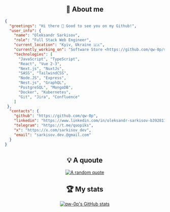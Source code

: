 <div align="center">
  
## 👾 About me

</div>

```json
{
  "greetings": "Hi there 👋 Good to see you on my Github!",
  "user_info": {
    "name": "Oleksandr Sarkisov",
    "role": "Full Stack Web Engineer",
    "current_location": "Kyiv, Ukraine 🇺🇦",
    "currently_working_on": "Software Store <https://github.com/qw-0p/software-store> 🚀",
    "technologies": [
      "JavaScript", "TypeScript",
      "React", "Vue 2-3",
      "Next.js", "NuxtJs",
      "SASS", "TailwindCSS",
      "Node.JS", "Express",
      "Nest.js", "GraphQL",
      "PostgreSQL", "MongoDB",
      "Docker", "Kubernetes",
      "Git", "Jira", "Confluence"
    ]
 },
  "contacts": {
    "github": "https://github.com/qw-0p",
    "linkedin": "https://www.linkedin.com/in/oleksandr-sarkisov-b3928117b/",
    "telegram": "https://t.me/quopiks",
    "x": "https://x.com/sarkisov_dev",
    "email": "sarkisov.dev.@gmail.com"
  }
}
```
<div align="center">

## 💡 A quoute 
[![A random quote](https://quotes-github-readme.vercel.app/api?type=horizontal&theme=dark)](https://github.com/piyushsuthar/github-readme-quotes)

## 🏆 My stats
[![qw-0p's GitHub stats](https://github-readme-stats.vercel.app/api?username=qw-0p)](https://github.com/qw-0p/github-readme-stats)

</div>
